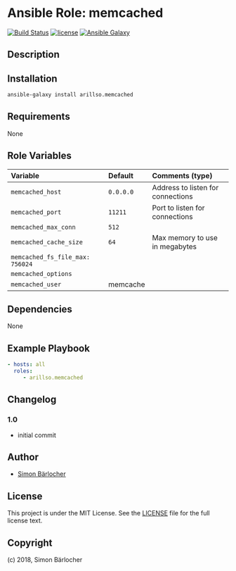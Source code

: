 # Ansible Role: memcached

[![Build Status](https://travis-ci.org/arillso/ansible.memcached.svg?branch=master)](https://travis-ci.org/arillso/ansible.memcached) [![license](https://img.shields.io/github/license/mashape/apistatus.svg)](https://sbaerlo.ch/licence) [![Ansible Galaxy](http://img.shields.io/badge/ansible--galaxy-memcached-blue.svg)](https://galaxy.ansible.com/arillso/memcached)

## Description

## Installation

```bash
ansible-galaxy install arillso.memcached
```

## Requirements

None

## Role Variables

| Variable | Default | Comments (type) |
| :--- | :--- | :--- |
| ```memcached_host``` | ```0.0.0.0``` | Address to listen for connections |
| ```memcached_port``` | ```11211``` | Port to listen for connections |
| ```memcached_max_conn``` | ```512``` | |
| ```memcached_cache_size``` |  ```64``` | Max memory to use in megabytes |
| ```memcached_fs_file_max: 756024```| |
| ```memcached_options``` | | |
| ```memcached_user``` | memcache | |

## Dependencies

None

## Example Playbook

```yml
- hosts: all
  roles:
     - arillso.memcached
```

## Changelog

### 1.0

* initial commit

## Author

* [Simon Bärlocher](https://sbaerlocher.ch)

## License

This project is under the MIT License. See the [LICENSE](https://sbaerlo.ch/licence) file for the full license text.

## Copyright

(c) 2018, Simon Bärlocher